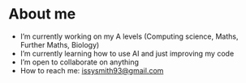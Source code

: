 # About me

-  I’m currently working on my A levels (Computing science, Maths, Further Maths, Biology)
-  I’m currently learning how to use AI and just improving my code
-  I’m open to collaborate on anything
-  How to reach me: issysmith93@gmail.com

